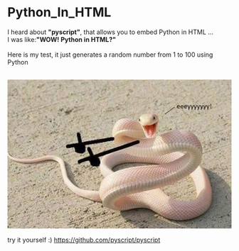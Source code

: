 # Python_In_HTML
I heard about <b>"pyscript"</b>, that allows you to embed Python in HTML ...<br>
I was like:<b>"WOW! Python in HTML?"</b><br>
<br>
Here is my test, it just generates a random number from 1 to 100 using Python<br><br>

![Alt text](https://raw.githubusercontent.com/ptr-cln/Python_In_HTML/main/resources/images/Happy_Snake.jpg)

try it yourself :)
https://github.com/pyscript/pyscript
